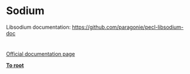 # Sodium



Libsodium documentation: https://github.com/paragonie/pecl-libsodium-doc  

#

[Official documentation page](https://www.php.net/manual/en/book.sodium.php)

**[To root](/README.md)**